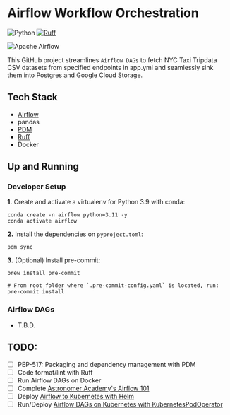 # Airflow Workflow Orchestration

![Python](https://img.shields.io/badge/Python-3.10%20|%203.11-3776AB.svg?style=flat&logo=python&logoColor=white)
[![Ruff](https://img.shields.io/endpoint?url=https://raw.githubusercontent.com/astral-sh/ruff/main/assets/badge/v2.json)](https://github.com/astral-sh/ruff)

![Apache Airflow](https://img.shields.io/badge/Apache%20Airflow-017CEE?style=for-the-badge&logo=Apache%20Airflow&logoColor=white)

This GitHub project streamlines `Airflow DAGs` to fetch NYC Taxi Tripdata CSV datasets from specified endpoints in app.yml and seamlessly sink them into Postgres and Google Cloud Storage.


## Tech Stack
- [Airflow](https://airflow.apache.org/docs/apache-airflow/stable/start.html)
- pandas
- [PDM](https://pdm-project.org/latest/#installation)
- [Ruff](https://github.com/astral-sh/ruff)
- Docker


## Up and Running

### Developer Setup

**1.** Create and activate a virtualenv for Python 3.9 with conda:
```shell
conda create -n airflow python=3.11 -y
conda activate airflow
```

**2.** Install the dependencies on `pyproject.toml`:
```shell
pdm sync
```

**3.** (Optional) Install pre-commit:
```shell
brew install pre-commit

# From root folder where `.pre-commit-config.yaml` is located, run:
pre-commit install
```


### Airflow DAGs

- T.B.D.


## TODO:
- [ ] PEP-517: Packaging and dependency management with PDM
- [ ] Code format/lint with Ruff
- [ ] Run Airflow DAGs on Docker
- [ ] Complete [Astronomer Academy's Airflow 101](https://academy.astronomer.io/path/airflow-101)
- [ ] Deploy [Airflow to Kubernetes with Helm](https://airflow.apache.org/docs/helm-chart/stable/index.html)
- [ ] Run/Deploy [Airflow DAGs on Kubernetes with KubernetesPodOperator](https://airflow.apache.org/docs/apache-airflow-providers-cncf-kubernetes/stable/operators.html)
